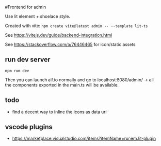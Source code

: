 #Frontend for admin

Use lit element + shoelace style.

Created with vite: `npm create vite@latest admin -- --template lit-ts`

See https://vitejs.dev/guide/backend-integration.html

See https://stackoverflow.com/a/76446465 for icon/static assets

## run dev server

`npm run dev`

Then you can launch alf.io normally and go to localhost:8080/admin/ -> all the components exported in the main.ts will be available.

## todo

 - find a decent way to inline the icons as data uri

 ## vscode plugins

 - https://marketplace.visualstudio.com/items?itemName=runem.lit-plugin